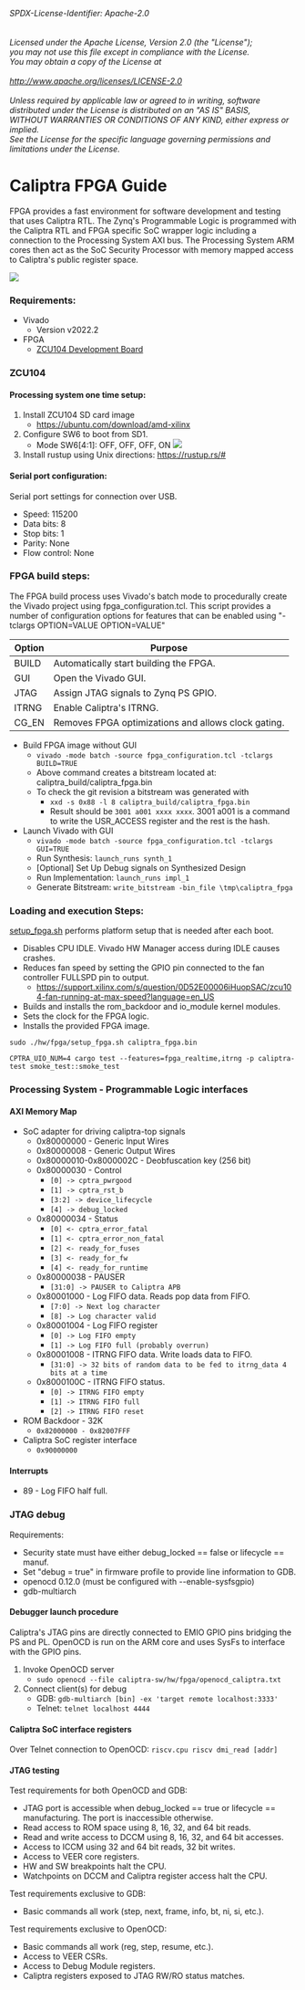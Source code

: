 _*SPDX-License-Identifier: Apache-2.0<BR>
<BR>
<BR>
Licensed under the Apache License, Version 2.0 (the "License");<BR>
you may not use this file except in compliance with the License.<BR>
You may obtain a copy of the License at<BR>
<BR>
http://www.apache.org/licenses/LICENSE-2.0 <BR>
<BR>
Unless required by applicable law or agreed to in writing, software<BR>
distributed under the License is distributed on an "AS IS" BASIS,<BR>
WITHOUT WARRANTIES OR CONDITIONS OF ANY KIND, either express or implied.<BR>
See the License for the specific language governing permissions and<BR>
limitations under the License.*_<BR>

# **Caliptra FPGA Guide** #
FPGA provides a fast environment for software development and testing that uses Caliptra RTL.
The Zynq's Programmable Logic is programmed with the Caliptra RTL and FPGA specific SoC wrapper logic including a connection to the Processing System AXI bus.
The Processing System ARM cores then act as the SoC Security Processor with memory mapped access to Caliptra's public register space.

![](./images/fpga_module_diagram.svg)

### Requirements: ###
 - Vivado
   - Version v2022.2
 - FPGA
   - [ZCU104 Development Board](https://www.xilinx.com/products/boards-and-kits/zcu104.html)

### ZCU104 ###
#### Processing system one time setup: ####
1. Install ZCU104 SD card image
   - https://ubuntu.com/download/amd-xilinx
1. Configure SW6 to boot from SD1.
   - Mode SW6[4:1]: OFF, OFF, OFF, ON
     ![](./images/zynq_boot_switch.jpg)
1. Install rustup using Unix directions: https://rustup.rs/#

#### Serial port configuration: ####
Serial port settings for connection over USB.
 - Speed: 115200
 - Data bits: 8
 - Stop bits: 1
 - Parity: None
 - Flow control: None

### FPGA build steps: ###
The FPGA build process uses Vivado's batch mode to procedurally create the Vivado project using fpga_configuration.tcl.
This script provides a number of configuration options for features that can be enabled using "-tclargs OPTION=VALUE OPTION=VALUE"

| Option | Purpose
| ------ | -------
| BUILD  | Automatically start building the FPGA.
| GUI    | Open the Vivado GUI.
| JTAG   | Assign JTAG signals to Zynq PS GPIO.
| ITRNG  | Enable Caliptra's ITRNG.
| CG_EN  | Removes FPGA optimizations and allows clock gating.

 - Build FPGA image without GUI
    - `vivado -mode batch -source fpga_configuration.tcl -tclargs BUILD=TRUE`
    - Above command creates a bitstream located at: caliptra_build/caliptra_fpga.bin
    - To check the git revision a bitstream was generated with
      - `xxd -s 0x88 -l 8 caliptra_build/caliptra_fpga.bin`
      - Result should be `3001 a001 xxxx xxxx`. 3001 a001 is a command to write the USR_ACCESS register and the rest is the hash.
 - Launch Vivado with GUI
    - `vivado -mode batch -source fpga_configuration.tcl -tclargs GUI=TRUE`
    - Run Synthesis: `launch_runs synth_1`
    - [Optional] Set Up Debug signals on Synthesized Design
    - Run Implementation: `launch_runs impl_1`
    - Generate Bitstream: `write_bitstream -bin_file \tmp\caliptra_fpga`

### Loading and execution Steps: ###
[setup_fpga.sh](setup_fpga.sh) performs platform setup that is needed after each boot.
 - Disables CPU IDLE. Vivado HW Manager access during IDLE causes crashes.
 - Reduces fan speed by setting the GPIO pin connected to the fan controller FULLSPD pin to output.
   - https://support.xilinx.com/s/question/0D52E00006iHuopSAC/zcu104-fan-running-at-max-speed?language=en_US
 - Builds and installs the rom_backdoor and io_module kernel modules.
 - Sets the clock for the FPGA logic.
 - Installs the provided FPGA image.

```shell
sudo ./hw/fpga/setup_fpga.sh caliptra_fpga.bin

CPTRA_UIO_NUM=4 cargo test --features=fpga_realtime,itrng -p caliptra-test smoke_test::smoke_test
```

### Processing System - Programmable Logic interfaces ###
#### AXI Memory Map ####
 - SoC adapter for driving caliptra-top signals
   - 0x80000000 - Generic Input Wires
   - 0x80000008 - Generic Output Wires
   - 0x80000010-0x8000002C - Deobfuscation key (256 bit)
   - 0x80000030 - Control
     - `[0] -> cptra_pwrgood`
     - `[1] -> cptra_rst_b`
     - `[3:2] -> device_lifecycle`
     - `[4] -> debug_locked`
   - 0x80000034 - Status
     - `[0] <- cptra_error_fatal`
     - `[1] <- cptra_error_non_fatal`
     - `[2] <- ready_for_fuses`
     - `[3] <- ready_for_fw`
     - `[4] <- ready_for_runtime`
   - 0x80000038 - PAUSER
     - `[31:0] -> PAUSER to Caliptra APB`
   - 0x80001000 - Log FIFO data. Reads pop data from FIFO.
     - `[7:0] -> Next log character`
     - `[8] -> Log character valid`
   - 0x80001004 - Log FIFO register
     - `[0] -> Log FIFO empty`
     - `[1] -> Log FIFO full (probably overrun)`
   - 0x80001008 - ITRNG FIFO data. Write loads data to FIFO.
     - `[31:0] -> 32 bits of random data to be fed to itrng_data 4 bits at a time`
   - 0x8000100C - ITRNG FIFO status.
     - `[0] -> ITRNG FIFO empty`
     - `[1] -> ITRNG FIFO full`
     - `[2] -> ITRNG FIFO reset`
 - ROM Backdoor - 32K
   - `0x82000000 - 0x82007FFF`
 - Caliptra SoC register interface
   - `0x90000000`
#### Interrupts ####
 - 89 - Log FIFO half full.

### JTAG debug
Requirements:
- Security state must have either debug_locked == false or lifecycle == manuf.
- Set "debug = true" in firmware profile to provide line information to GDB.
- openocd 0.12.0 (must be configured with --enable-sysfsgpio)
- gdb-multiarch

#### Debugger launch procedure ####
Caliptra's JTAG pins are directly connected to EMIO GPIO pins bridging the PS and PL. OpenOCD is run on the ARM core and uses SysFs to interface with the GPIO pins.
1. Invoke OpenOCD server
    - `sudo openocd --file caliptra-sw/hw/fpga/openocd_caliptra.txt`
1. Connect client(s) for debug
    - GDB: `gdb-multiarch [bin] -ex 'target remote localhost:3333'`
    - Telnet: `telnet localhost 4444`

#### Caliptra SoC interface registers ####
Over Telnet connection to OpenOCD: `riscv.cpu riscv dmi_read [addr]`

#### JTAG testing ####
Test requirements for both OpenOCD and GDB:
- JTAG port is accessible when debug_locked == true or lifecycle == manufacturing. The port is inaccessible otherwise.
- Read access to ROM space using 8, 16, 32, and 64 bit reads.
- Read and write access to DCCM using 8, 16, 32, and 64 bit accesses.
- Access to ICCM using 32 and 64 bit reads, 32 bit writes.
- Access to VEER core registers.
- HW and SW breakpoints halt the CPU.
- Watchpoints on DCCM and Caliptra register access halt the CPU.
 
Test requirements exclusive to GDB:
- Basic commands all work (step, next, frame, info, bt, ni, si, etc.).
 
Test requirements exclusive to OpenOCD:
- Basic commands all work (reg, step, resume, etc.).
- Access to VEER CSRs.
- Access to Debug Module registers.
- Caliptra registers exposed to JTAG RW/RO status matches.

